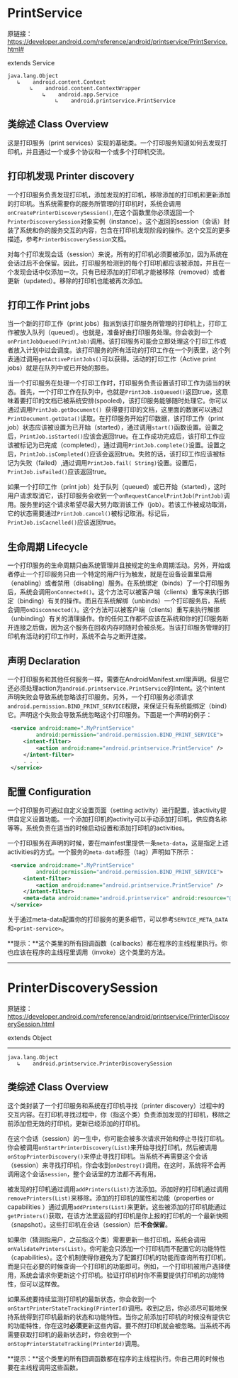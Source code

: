 # PrintService

原链接：https://developer.android.com/reference/android/printservice/PrintService.html#

extends Service

```
java.lang.Object
   ↳	android.content.Context
 	   ↳	android.content.ContextWrapper
 	 	   ↳	android.app.Service
 	 	 	   ↳	android.printservice.PrintService
```

## 类综述 Class Overview

这是打印服务（print services）实现的基础类。一个打印服务知道如何去发现打印机，并且通过一个或多个协议和一个或多个打印机交流。

## 打印机发现 Printer discovery

一个打印服务负责发现打印机，添加发现的打印机，移除添加的打印机和更新添加的打印机。当系统需要你的服务所管理的打印机时，系统会调用``onCreatePrinterDiscoverySession()``,在这个函数里你必须返回一个``PrinterDiscoverySession``对象实例（instance）。这个返回的session（会话）封装了系统和你的服务交互的内容，包含在打印机发现阶段的操作。这个交互的更多描述，参考``PrinterDiscoverySession``文档。

对每个打印发现会话（session）来说，所有的打印机必须要被添加，因为系统在会话过后不会保留。因此，打印服务检测到的每个打印机都应该被添加，并且在一个发现会话中仅添加一次。只有已经添加的打印机才能被移除（removed）或者更新（updated）。移除的打印机也能被再次添加。

## 打印工作 Print jobs

当一个新的打印工作（print jobs）指派到该打印服务所管理的打印机上，打印工作被放入队列（queued）。也就是，准备好由打印服务处理。你会收到一个``onPrintJobQueued(PrintJob)``调用。该打印服务可能会立即处理这个打印工作或者放入计划中过会调度。该打印服务的所有活动的打印工作在一个列表里，这个列表通过调用``getActivePrintJobs()``可以获得。活动的打印工作（Active print jobs）就是在队列中或已开始的那些。

当一个打印服务在处理一个打印工作时，打印服务负责设置该打印工作为适当的状态。首先，一个打印工作在队列中，也就是``PrintJob.isQueued()``返回true，这意味着要打印的文档已被系统安排(spooled)，该打印服务能够随时处理它。你可以通过调用``PrintJob.getDocument() ``获得要打印的文档，这里面的数据可以通过``PrintDocument.getData()``读取。在打印服务开始打印数据，该打印工作（print job）状态应该被设置为已开始（started），通过调用``start()``函数设置。设置之后，``PrintJob.isStarted()``应该会返回true。在工作成功完成后，该打印工作应该被标记为已完成（completed），通过调用``PrintJob.complete()``设置。设置之后，``PrintJob.isCompleted()``应该会返回true。失败的话，该打印工作应该被标记为失败（failed）,通过调用``PrintJob.fail( String)``设置。设置后，``PrintJob.isFailed()``应该返回true。

如果一个打印工作（print job）处于队列（queued）或已开始（started），这时用户请求取消它，该打印服务会收到一个``onRequestCancelPrintJob(PrintJob)``调用。服务里的这个请求希望尽最大努力取消该工作（job）。若该工作被成功取消，它的状态需要通过``PrintJob.cancel()``被标记取消。标记后，``PrintJob.isCacnelled()``应该返回true。

## 生命周期 Lifecycle

一个打印服务的生命周期只由系统管理并且按规定的生命周期活动。另外，开始或者停止一个打印服务只由一个特定的用户行为触发，就是在设备设置里启用（enabling）或者禁用（disabling）服务。在系统绑定（binds）了一个打印服务后，系统会调用``onConnected()``。这个方法可以被客户端（clients）重写来执行绑定（binding）有关的操作。而且在系统解绑（unbinds）一个打印服务后，系统会调用``onDisconnected()``。这个方法可以被客户端（clients）重写来执行解绑（unbinding）有关的清理操作。你的任何工作都不应该在系统和你的打印服务断开连接之后做，因为这个服务在回收内存时随时会被杀死。当该打印服务管理的打印机有活动的打印工作时，系统不会与之断开连接。

## 声明 Declaration

一个打印服务和其他任何服务一样，需要在AndroidManifest.xml里声明。但是它还必须处理action为``android.printservice.PrintService``的Intent。这个intent声明失败会导致系统忽略该打印服务。另外，一个打印服务必须请求``android.permission.BIND_PRINT_SERVICE``权限，来保证只有系统能绑定（bind）它。声明这个失败会导致系统忽略这个打印服务。下面是一个声明的例子：
```xml
 <service android:name=".MyPrintService"
         android:permission="android.permission.BIND_PRINT_SERVICE">
     <intent-filter>
         <action android:name="android.printservice.PrintService" />
     </intent-filter>
     . . .
 </service>
```

## 配置 Configuration

一个打印服务可通过自定义设置页面（setting activity）进行配置，该activity提供自定义设置功能。一个添加打印机的activity可以手动添加打印机，供应商名称等等。系统负责在适当的时候启动设置和添加打印机的activities。

一个打印服务在声明的时候，要在mainfest里提供一条``meta-data``，这是指定上述activities的方式。一个服务的``meta-data``标签（tag）声明如下所示：
```xml
 <service android:name=".MyPrintService"
         android:permission="android.permission.BIND_PRINT_SERVICE">
     <intent-filter>
         <action android:name="android.printservice.PrintService" />
     </intent-filter>
     <meta-data android:name="android.printservice" android:resource="@xml/printservice" />
 </service>
```
关于通过meta-data配置你的打印服务的更多细节，可以参考``SERVICE_META_DATA``和``<print-service>``。

**提示：**这个类里的所有回调函数（callbacks）都在程序的主线程里执行。你也应该在程序的主线程里调用（invoke）这个类里的方法。

***

# PrinterDiscoverySession

原链接： https://developer.android.com/reference/android/printservice/PrinterDiscoverySession.html

extends Object
***
```
java.lang.Object
   ↳	android.printservice.PrinterDiscoverySession
```

## 类综述 Class Overview

这个类封装了一个打印服务和系统在打印机寻找（printer discovery）过程中的交互内容。在打印机寻找过程中，你（指这个类）负责添加发现的打印机，移除之前添加但无效的打印机，更新已经添加的打印机。

在这个会话（session）的一生中，你可能会被多次请求开始和停止寻找打印机。你会被调用``onStartPrinterDiscovery(List)``来开始寻找打印机，然后被调用``onStopPrinterDiscovery()``来停止寻找打印机。当系统不再需要这个会话（session）来寻找打印机，你会收到``onDestroy()``调用。在这时，系统将不会再调用这个会话``session``，整个会话里的方法都不再有用。

被发现的打印机通过调用``addPrinters(List)``方法添加。添加好的打印机通过调用``removePrinters(List)``来移除。添加的打印机的属性和功能（properties or capabilities ）通过调用``addPrinters(List)``来更新。这些被添加的打印机能通过``getPrinters()``获取，在该方法里返回的打印机是你上报的打印机的一个最新快照（snapshot）。这些打印机在会话（session）后**不会保留**。

如果你（猜测指用户，之前指这个类）需要更新一些打印机，系统会调用``onValidatePrinters(List)``。你可能会只添加一个打印机而不配置它的功能特性（capabilities）。这个机制使得你避免为了配置打印机的功能而查询所有打印机，而是只在必要的时候查询一个打印机的功能即可。例如，一个打印机被用户选择使用，系统会请求你更新这个打印机。验证打印机时你不需要提供打印机的功能特性，但可以这样做。

如果系统要持续监测打印机的最新状态，你会收到一个``onStartPrinterStateTracking(PrinterId)``调用。收到之后，你必须尽可能地保持系统得到打印机最新的状态和功能特性。当你之前添加打印机的时候没有提供它的功能特性，你在这时**必须**更新这些内容。要不然打印机就会被忽略。当系统不再需要获取打印机的最新状态时，你会收到一个``onStopPrinterStateTracking(PrinterId)``调用。

**提示：**这个类里的所有回调函数都在程序的主线程执行。你自己用的时候也要在主线程调用这些函数。

